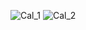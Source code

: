 ![Cal_1](https://github.com/karthi2523/PRODIGY_AD_01/assets/123315498/7144dd47-454b-4722-adc4-31efb4bfe8e8)
![Cal_2](https://github.com/karthi2523/PRODIGY_AD_01/assets/123315498/9ffe5bdd-422d-4e2b-8299-e74afca6dfbc)

